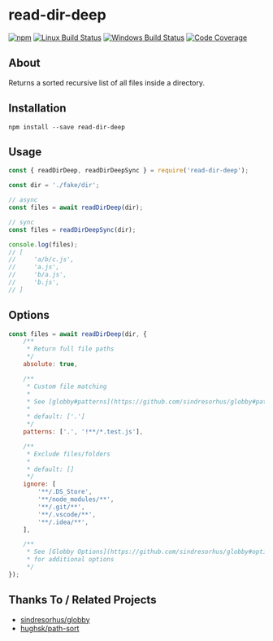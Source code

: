 # read-dir-deep

[![npm](https://img.shields.io/npm/v/read-dir-deep.svg?label=npm%20version)](https://www.npmjs.com/package/read-dir-deep)
[![Linux Build Status](https://img.shields.io/circleci/project/github/chrisblossom/read-dir-deep/master.svg?label=linux%20build)](https://circleci.com/gh/chrisblossom/read-dir-deep/tree/master)
[![Windows Build Status](https://img.shields.io/appveyor/ci/chrisblossom/read-dir-deep/master.svg?label=windows%20build)](https://ci.appveyor.com/project/chrisblossom/read-dir-deep/branch/master)
[![Code Coverage](https://img.shields.io/codecov/c/github/chrisblossom/read-dir-deep/master.svg)](https://codecov.io/gh/chrisblossom/read-dir-deep/branch/master)

## About

Returns a sorted recursive list of all files inside a directory.

## Installation

`npm install --save read-dir-deep`

## Usage

```js
const { readDirDeep, readDirDeepSync } = require('read-dir-deep');

const dir = './fake/dir';

// async
const files = await readDirDeep(dir);

// sync
const files = readDirDeepSync(dir);

console.log(files);
// [
//     'a/b/c.js',
//     'a.js',
//     'b/a.js',
//     'b.js',
// ]
```

## Options

```js
const files = await readDirDeep(dir, {
    /**
     * Return full file paths
     */
    absolute: true,

    /**
     * Custom file matching
     *
     * See [globby#patterns](https://github.com/sindresorhus/globby#patterns)
     *
     * default: ['.']
     */
    patterns: ['.', '!**/*.test.js'],

    /**
     * Exclude files/folders
     *
     * default: []
     */
    ignore: [
        '**/.DS_Store',
        '**/node_modules/**',
        '**/.git/**',
        '**/.vscode/**',
        '**/.idea/**',
    ],

    /**
     * See [Globby Options](https://github.com/sindresorhus/globby#options)
     * for additional options
     */
});
```

## Thanks To / Related Projects

-   [sindresorhus/globby](https://github.com/sindresorhus/globby)
-   [hughsk/path-sort](https://github.com/hughsk/path-sort)
